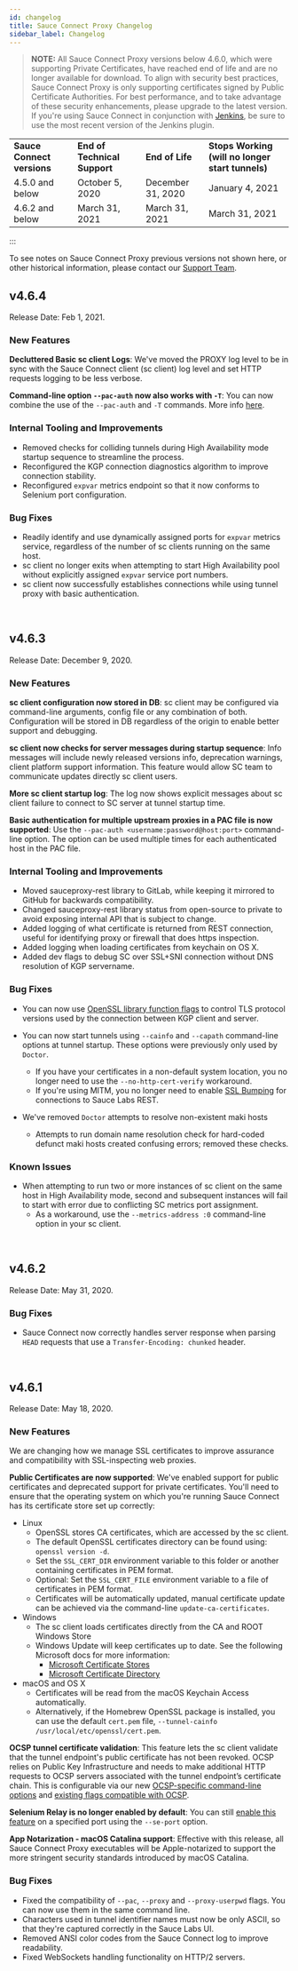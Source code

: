 ```yaml
---
id: changelog
title: Sauce Connect Proxy Changelog
sidebar_label: Changelog
---
```


>**NOTE:** All Sauce Connect Proxy versions below 4.6.0, which were supporting Private Certificates, have reached end of life and are no longer available for download. To align with security best practices, Sauce Connect Proxy is only supporting certificates signed by Public Certificate Authorities. For best performance, and to take advantage of these security enhancements, please upgrade to the latest version. If you're using Sauce Connect in conjunction with [Jenkins](/secure-connections/sauce-connect/setup-configuration/ci-cd-environments), be sure to use the most recent version of the Jenkins plugin.

<table>
  <tr>
   <td>
<strong>Sauce Connect versions</strong>
   </td>
   <td><strong>End of Technical Support</strong>
   </td>
   <td><strong>End of Life </strong>
   </td>
   <td><strong>Stops Working (will no longer start tunnels)</strong>
   </td>
  </tr>
  <tr>
   <td>4.5.0 and below
   </td>
   <td>October 5, 2020
   </td>
   <td>December 31, 2020
   </td>
   <td>January 4, 2021
   </td>
  </tr>
  <tr>
   <td>4.6.2 and below
   </td>
   <td>March 31, 2021
   </td>
   <td>March 31, 2021
   </td>
   <td>March 31, 2021
   </td>
  </tr>
</table>

:::

To see notes on Sauce Connect Proxy previous versions not shown here, or other historical information, please contact our [Support Team](https://support.saucelabs.com/).

## v4.6.4

Release Date: Feb 1, 2021.

### New Features

**Decluttered Basic sc client Logs**: We've moved the PROXY log level to be in sync with the Sauce Connect client (sc client) log level and set HTTP requests logging to be less verbose.

**Command-line option `--pac-auth` now also works with `-T`**: You can now combine the use of the `--pac-auth` and `-T` commands. More info [here](/dev/cli/sauce-connect-proxy).

### Internal Tooling and Improvements

* Removed checks for colliding tunnels during High Availability mode startup sequence to streamline the process.
* Reconfigured the KGP connection diagnostics algorithm to improve connection stability.
* Reconfigured `expvar` metrics endpoint so that it now conforms to Selenium port configuration.

### Bug Fixes

* Readily identify and use dynamically assigned ports for `expvar` metrics service, regardless of the number of sc clients running on the same host.
* sc client no longer exits when attempting to start High Availability pool without explicitly assigned `expvar` service port numbers.
* sc client now successfully establishes connections while using tunnel proxy with basic authentication.

<br/>

## v4.6.3

Release Date: December 9, 2020.

### New Features

**sc client configuration now stored in DB**: sc client may be configured via command-line arguments, config file or any combination of both. Configuration will be stored in DB regardless of the origin to enable better support and debugging.

**sc client now checks for server messages during startup sequence**: Info messages will include newly released versions info, deprecation warnings, client platform support information. This feature would allow SC team to communicate updates directly sc client users.

**More sc client startup log**: The log now shows explicit messages about sc client failure to connect to SC server at tunnel startup time.

**Basic authentication for multiple upstream proxies in a PAC file is now supported**: Use the `--pac-auth <username:password@host:port>` command-line option. The option can be used multiple times for each authenticated host in the PAC file.

### Internal Tooling and Improvements

* Moved sauceproxy-rest library to GitLab, while keeping it mirrored to GitHub for backwards compatibility.
* Changed sauceproxy-rest library status from open-source to private to avoid exposing internal API that is subject to change.
* Added logging of what certificate is returned from REST connection, useful for identifying proxy or firewall that does https inspection.
* Added logging when loading certificates from keychain on OS X.
* Added dev flags to debug SC over SSL+SNI connection without DNS resolution of KGP servername.

### Bug Fixes

* You can now use [OpenSSL library function flags](https://www.openssl.org/docs/man1.1.1/man3/SSL_CTX_set_options.html) to control TLS protocol versions used by the connection between KGP client and server.

* You can now start tunnels using `--cainfo` and `--capath` command-line options at tunnel startup. These options were previously only used by `Doctor`.
    * If you have your certificates in a non-default system location, you no longer need to use the `--no-http-cert-verify` workaround.
    * If you're using MITM, you no longer need to enable [SSL Bumping](/secure-connections/sauce-connect/security-authentication) for connections to Sauce Labs REST.

* We've removed `Doctor` attempts to resolve non-existent maki hosts   
  * Attempts to run domain name resolution check for hard-coded defunct maki hosts created confusing errors; removed these checks.

### Known Issues

* When attempting to run two or more instances of sc client on the same host in High Availability mode, second and subsequent instances will fail to start with error due to conflicting SC metrics port assignment.
  * As a workaround, use the `--metrics-address :0` command-line option in your sc client.

<br/>

## v4.6.2

Release Date: May 31, 2020.

### Bug Fixes

* Sauce Connect now correctly handles server response when parsing `HEAD` requests that use a `Transfer-Encoding: chunked` header.

<br/>

## v4.6.1

Release Date: May 18, 2020.

### New Features

We are changing how we manage SSL certificates to improve assurance and compatibility with SSL-inspecting web proxies.

**Public Certificates are now supported**: We've enabled support for public certificates and deprecated support for private certificates. You'll need to ensure that the operating system on which you're running Sauce Connect has its certificate store set up correctly:
* Linux
   * OpenSSL stores CA certificates, which are accessed by the sc client.
   * The default OpenSSL certificates directory can be found using: `openssl version -d`.
   * Set the `SSL_CERT_DIR` environment variable to this folder or another containing certificates in PEM format.
   * Optional: Set the `SSL_CERT_FILE` environment variable to a file of certificates in PEM format.
   * Certificates will be automatically updated, manual certificate update can be achieved via the command-line `update-ca-certificates`.
* Windows
   * The sc client loads certificates directly from the CA and ROOT Windows Store
   * Windows Update will keep certificates up to date. See the following Microsoft docs for more information:
      * <a href="https://docs.microsoft.com/en-us/windows/desktop/secauthn/certificate-stores">Microsoft Certificate Stores</a>
      * <a href="https://docs.microsoft.com/en-us/windows/win32/seccertenroll/about-certificate-directory#certificate-stores">Microsoft Certificate Directory</a>
* macOS and OS X
   * Certificates will be read from the macOS Keychain Access automatically.
   * Alternatively, if the Homebrew OpenSSL package is installed, you can use the default `cert.pem` file, `--tunnel-cainfo /usr/local/etc/openssl/cert.pem`.

**OCSP tunnel certificate validation**: This feature lets the sc client validate that the tunnel endpoint's public certificate has not been revoked. OCSP relies on Public Key Infrastructure and needs to make additional HTTP requests to OCSP servers associated with the tunnel endpoint’s certificate chain. This is configurable via our new [OCSP-specific command-line options](/dev/cli/sauce-connect-proxy) and [existing flags compatible with OCSP](/secure-connections/sauce-connect/security-authentication).

**Selenium Relay is no longer enabled by default**: You can still [enable this feature](/dev/cli/sauce-connect-proxy) on a specified port using the `--se-port` option.

**App Notarization - macOS Catalina support**: Effective with this release, all Sauce Connect Proxy executables will be Apple-notarized to support the more stringent security standards introduced by macOS Catalina.

### Bug Fixes

* Fixed the compatibility of `--pac`, `--proxy` and `--proxy-userpwd` flags. You can now use them in the same command line.
* Characters used in tunnel identifier names must now be only ASCII, so that they're captured correctly in the Sauce Labs UI.
* Removed ANSI color codes from the Sauce Connect log to improve readability.
* Fixed WebSockets handling functionality on HTTP/2 servers.
